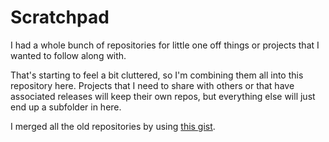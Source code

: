 # Scratchpad

I had a whole bunch of repositories for little one off things or projects that I wanted
to follow along with.

That's starting to feel a bit cluttered, so I'm combining them all into this repository
here. Projects that I need to share with others or that have associated releases will
keep their own repos, but everything else will just end up a subfolder in here.

I merged all the old repositories by using [this gist](https://gist.github.com/x-yuri/9890ab1079cf4357d6f269d073fd9731).